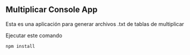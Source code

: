 
## Multiplicar Console App

Esta es una aplicación para generar archivos .txt de tablas de
multiplicar

Ejecutar este comando

```
npm install
```